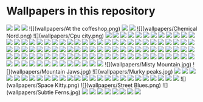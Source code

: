 # Wallpapers in this repository
 
![](wallpapers/Abstract-Nord.png)
![](wallpapers/archlinux.png)
![](wallpapers/arctic-landscape.png)
![](wallpapers/At the coffeshop.png)
![](wallpapers/audio-bunny.png)
![](wallpapers/BirdNord.png)
![](wallpapers/Chemical Nord.png)
![](wallpapers/Cpu city.png)
![](wallpapers/CRON-Nord.png)
![](wallpapers/debian-galaxy.png)
![](wallpapers/debian.png)
![](wallpapers/earth-in-space.png)
![](wallpapers/elementaryos.png)
![](wallpapers/fedora.png)
![](wallpapers/gnu-linux.png)
![](wallpapers/ign-0000.png)
![](wallpapers/ign-0001.png)
![](wallpapers/ign-0002.png)
![](wallpapers/ign-0003.png)
![](wallpapers/ign-0008.png)
![](wallpapers/ign-0009.png)
![](wallpapers/ign-0011.png)
![](wallpapers/ign_about_to_die.png)
![](wallpapers/ign_access_control.png)
![](wallpapers/ign_animeGirlSleeping.png)
![](wallpapers/ign_archie.png)
![](wallpapers/ign_beyondHillAndDale.jpg)
![](wallpapers/ign_black.jpg)
![](wallpapers/ign_blue_chains.png)
![](wallpapers/ign_blue_red_blue_blond.png)
![](wallpapers/ign_car.png)
![](wallpapers/ign_chineseIG.png)
![](wallpapers/ign_circuit.png)
![](wallpapers/ign_city.png)
![](wallpapers/ign_cityRainOther.png)
![](wallpapers/ign_cityRain.png)
![](wallpapers/ign_colorful.png)
![](wallpapers/ign_desert.png)
![](wallpapers/ign_driving.png)
![](wallpapers/ign_duaAnime.png)
![](wallpapers/ign_farFromTomorrow.jpg)
![](wallpapers/ign_furkaPass.jpg)
![](wallpapers/ign_girl_gun.png)
![](wallpapers/ign_graySpaceship.png)
![](wallpapers/ign_grung_green_yellow_refd.png)
![](wallpapers/ign_highTechGlobe.png)
![](wallpapers/ign_iceAndFire.jpg)
![](wallpapers/ign_legendary.png)
![](wallpapers/ign_lightning.jpg)
![](wallpapers/ign_mandalorian.jpg)
![](wallpapers/ign_mountain.png)
![](wallpapers/ign_mountains.jpg)
![](wallpapers/ign_planets.jpg)
![](wallpapers/ign_puppyInSpace.jpg)
![](wallpapers/ign_raid_in_the_dark.png)
![](wallpapers/ign_rick.png)
![](wallpapers/ign_robots.png)
![](wallpapers/ign_someGame.jpg)
![](wallpapers/ign_spiderman.jpg)
![](wallpapers/ign_spiral.jpg)
![](wallpapers/ign_starWars.jpg)
![](wallpapers/ign_starWarsThing.png)
![](wallpapers/ign_tokyo.jpg)
![](wallpapers/ign_travelling.jpg)
![](wallpapers/ign_unicorn.png)
![](wallpapers/ign_unsplash10.png)
![](wallpapers/ign_unsplash11.png)
![](wallpapers/ign_unsplash12.png)
![](wallpapers/ign_unsplash13.png)
![](wallpapers/ign_unsplash14.png)
![](wallpapers/ign_unsplash15.png)
![](wallpapers/ign_unsplash16.png)
![](wallpapers/ign_unsplash17.png)
![](wallpapers/ign_unsplash18.png)
![](wallpapers/ign_unsplash19.png)
![](wallpapers/ign_unsplash1.png)
![](wallpapers/ign_unsplash20.png)
![](wallpapers/ign_unsplash21.png)
![](wallpapers/ign_unsplash22.png)
![](wallpapers/ign_unsplash23.png)
![](wallpapers/ign_unsplash24.png)
![](wallpapers/ign_unsplash25.png)
![](wallpapers/ign_unsplash26.png)
![](wallpapers/ign_unsplash27.png)
![](wallpapers/ign_unsplash28.png)
![](wallpapers/ign_unsplash29.png)
![](wallpapers/ign_unsplash2.png)
![](wallpapers/ign_unsplash30.png)
![](wallpapers/ign_unsplash3.png)
![](wallpapers/ign_unsplash4.png)
![](wallpapers/ign_unsplash5.png)
![](wallpapers/ign_unsplash6.png)
![](wallpapers/ign_unsplash7.png)
![](wallpapers/ign_unsplash8.png)
![](wallpapers/ign_unsplash9.png)
![](wallpapers/ign_vaporWave.png)
![](wallpapers/ign_venom.jpg)
![](wallpapers/ign_waifu.png)
![](wallpapers/ign_wanderlust.jpg)
![](wallpapers/ign_wave.png)
![](wallpapers/ign_witch.png)
![](wallpapers/ign_yayayayayaya.png)
![](wallpapers/kittyboard.png)
![](wallpapers/linux-be-good-4k.png)
![](wallpapers/linux-friends-4k.png)
![](wallpapers/linux-is-coming-4k.png)
![](wallpapers/linux-tux.png)
![](wallpapers/Minimal-Nord.png)
![](wallpapers/Misty Mountain.jpg)
![](wallpapers/Mountain Jaws.jpg)
![](wallpapers/Murky peaks.jpg)
![](wallpapers/nixos.png)
![](wallpapers/nord_alone_tree.png)
![](wallpapers/nord-arctic-fox.png)
![](wallpapers/nord_bridge.png)
![](wallpapers/nord_buildings.png)
![](wallpapers/nord_design.png)
![](wallpapers/Nordic-Heroin.png)
![](wallpapers/nordic-obsession.png)
![](wallpapers/nord_lake.png)
![](wallpapers/nord_mountains.png)
![](wallpapers/nord_naruto_2.png)
![](wallpapers/nord_naruto.png)
![](wallpapers/nord_roads.png)
![](wallpapers/nord_scenary.png)
![](wallpapers/nord_space.png)
![](wallpapers/nordtheme.png)
![](wallpapers/nord_triangles.png)
![](wallpapers/nord_valley.png)
![](wallpapers/openbsd.png)
![](wallpapers/opensuse.png)
![](wallpapers/pixelcity.png)
![](wallpapers/pixelmoon.png)
![](wallpapers/plan9.png)
![](wallpapers/prime-number-spiral.png)
![](wallpapers/rocket.png)
![](wallpapers/slackware.png)
![](wallpapers/Space Kitty.png)
![](wallpapers/Street Blues.png)
![](wallpapers/Subtle Ferns.jpg)
![](wallpapers/ubuntu-aurora.png)
![](wallpapers/ubuntu-frost.png)
![](wallpapers/underwater.png)
![](wallpapers/voidlinux-01.png)
![](wallpapers/voidlinux.png)
![](wallpapers/waves.jpg)
![](wallpapers/wild.png)
![](wallpapers/windows-panic.png)
